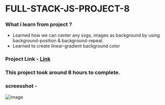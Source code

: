 # FULL-STACK-JS-PROJECT-8
### What i learn from project ?
* Learned how we can center any svgs, images as background by using background-position & background-repeat.
* Learned to create linear-gradient background color
### Project Link - [Link](https://bagaltanaji.github.io/FULL-STACK-JS-PROJECT-8/)
### This project took around 8 hours to complete.
### screesshot -
![image](https://user-images.githubusercontent.com/113286299/195633420-bc301345-f308-4fcd-9306-e95489d661e9.png)
